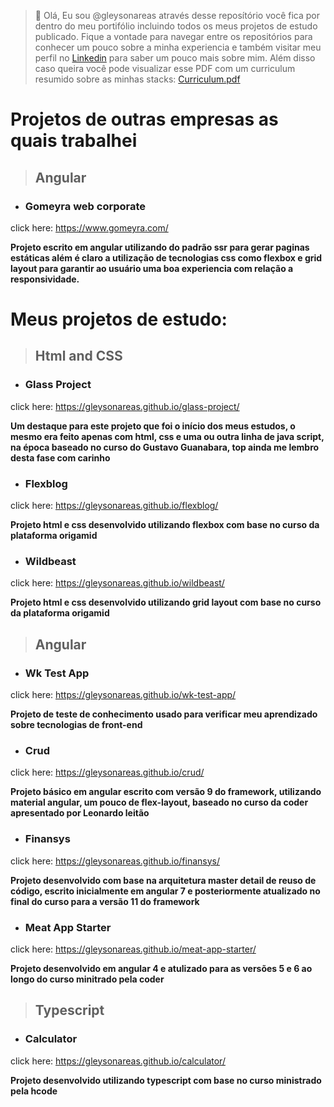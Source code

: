 > 👋 Olá, Eu sou @gleysonareas através desse reposítório você fica por dentro do meu portifólio incluindo todos os meus projetos de estudo publicado. Fique a vontade para navegar entre os repositórios para conhecer um pouco sobre a minha experiencia e também visitar meu perfil no [Linkedin](https://www.linkedin.com/in/gleyson-areas-da-silva-a2b79b115/) para saber um pouco mais sobre mim. Além disso caso queira você pode visualizar esse PDF com um curriculum resumido sobre as minhas stacks: [Curriculum.pdf](https://github.com/gleysonareas/gleysonareas/files/10388259/Curriculum.Gleyson.pdf)


# Projetos de outras empresas as quais trabalhei

> ## Angular

- ### Gomeyra web corporate
click here: https://www.gomeyra.com/

**Projeto escrito em angular utilizando do padrão ssr para gerar paginas estáticas além é claro a utilização de tecnologias css como flexbox e grid layout para garantir ao usuário uma boa experiencia com relação a responsividade.**

# Meus projetos de estudo:

> ## Html and CSS

- ### Glass Project
click here: https://gleysonareas.github.io/glass-project/

**Um destaque para este projeto que foi o início dos meus estudos, o mesmo era feito apenas com html, css e uma ou outra linha de java script, na época baseado no curso do Gustavo Guanabara, top ainda me lembro desta fase com carinho**

- ### Flexblog
click here: https://gleysonareas.github.io/flexblog/

**Projeto html e css desenvolvido utilizando flexbox com base no curso da plataforma origamid**

- ### Wildbeast
click here: https://gleysonareas.github.io/wildbeast/

**Projeto html e css desenvolvido utilizando grid layout com base no curso da plataforma origamid**


> ## Angular

- ### Wk Test App
click here: https://gleysonareas.github.io/wk-test-app/

**Projeto de teste de conhecimento usado para verificar meu aprendizado sobre tecnologias de front-end**


- ### Crud
click here: https://gleysonareas.github.io/crud/

**Projeto básico em angular escrito com versão 9 do framework, utilizando material angular, um pouco de flex-layout, baseado no curso da coder apresentado por Leonardo leitão**


- ### Finansys
click here: https://gleysonareas.github.io/finansys/

**Projeto desenvolvido com base na arquitetura master detail de reuso de código, escrito inicialmente em angular 7 e posteriormente atualizado no final do curso para a versão 11 do framework**

- ### Meat App Starter
click here: https://gleysonareas.github.io/meat-app-starter/

**Projeto desenvolvido em angular 4 e atulizado para as versões 5 e 6 ao longo do curso minitrado pela coder**


> ## Typescript

- ### Calculator
click here: https://gleysonareas.github.io/calculator/

**Projeto desenvolvido utilizando typescript com base no curso ministrado pela hcode**

<!---
gleysonareas/gleysonareas é um repositório ✨ especial ✨ porque seu `README.md` (este arquivo) aparece no seu perfil do GitHub.
Você pode clicar no link Visualizar para ver suas alterações.
--->

